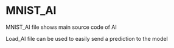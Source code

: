# MNIST_AI

MNIST_AI file shows main source code of AI

Load_AI file can be used to easily send a prediction to the model